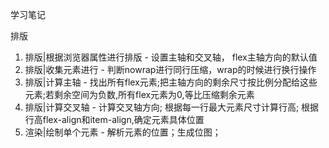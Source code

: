 学习笔记

排版
1. 排版|根据浏览器属性进行排版 - 设置主轴和交叉轴， flex主轴方向的默认值
2. 排版|收集元素进行 - 判断nowrap进行同行压缩，wrap的时候进行换行操作
3. 排版|计算主轴 - 找出所有flex元素;把主轴方向的剩余尺寸按比例分配给这些元素;若剩余空间为负数,所有flex元素为0,等比压缩剩余元素
4. 排版|计算交叉轴 - 计算交叉轴方向; 根据每一行最大元素尺寸计算行高; 根据行高flex-align和item-align,确定元素具体位置
5. 渲染|绘制单个元素 - 解析元素的位置；生成位图；